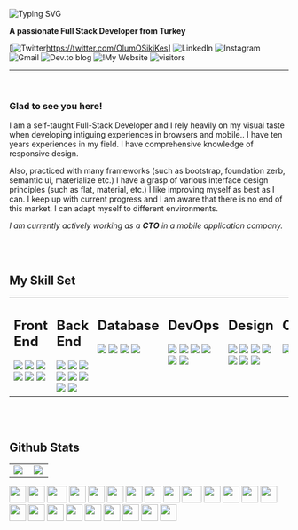 
![Typing SVG](https://readme-typing-svg.herokuapp.com?font=Fira+Code&pause=1000&color=F7249A&width=435&lines=Hello+%F0%9F%91%8B%F0%9F%8F%BB++I'm+Kaan+%C5%9Eahin)

**A passionate Full Stack Developer from Turkey**

[![Twitter](https://img.shields.io/badge/Twitter-%231DA1F2.svg?style=flat-square&logo=Twitter&logoColor=fd4390&color=black&)https://twitter.com/OlumOSikiKes]
![LinkedIn](https://img.shields.io/badge/linkedin-%230077B5.svg?style=flat-square&logo=linkedin&logoColor=fd4390&color=black&)
![Instagram](https://img.shields.io/badge/Instagram-%23E4405F.svg?style=flat-square&logo=Instagram&logoColor=fd4390&color=black&)
![Gmail](https://img.shields.io/badge/Gmail-D14836?style=flat-square&logo=gmail&logoColor=fd4390&color=black&)
![Dev.to blog](https://img.shields.io/badge/dev.to-0A0A0A?style=flat-square&logo=dev.to&logoColor=fd4390&color=black&)
![!My Website](https://img.shields.io/badge/website-000000?style=flat-square&logo=About.me&&logoColor=fd4390&color=black&)
![visitors](https://visitor-badge.glitch.me/badge?page_id=keepnox&left_color=black&right_color=purple)
<hr>
<br>

### **Glad to see you here!**

I am a self-taught Full-Stack Developer and I rely heavily on my visual taste when developing intiguing experiences in browsers and mobile.. I have ten years experiences in my field. I have comprehensive knowledge of responsive design. 

Also, practiced with many frameworks (such as bootstrap, foundation zerb, semantic ui, materialize etc.) I have a grasp of various interface design principles (such as flat, material, etc.) I like improving myself as best as I can. I keep up with current progress and I am aware that there is no end of this market.
I can adapt myself to different environments.

*I am currently actively working as a **CTO** in a mobile application company.*

<br />
<br />

## My Skill Set  
<table border="0">
    <tr >
        <td valign="top" width="16%">
        <h2> Front End </h2>
<img src="https://img.shields.io/badge/Vue.js-35495E?style=for-the-badge&logo=vuedotjs&logoColor=4FC08D&color=black">

<img src="https://img.shields.io/badge/javascript-%23323330.svg?style=for-the-badge&logo=javascript&logoColor=%23F7DF1E&color=black">

<img src="https://img.shields.io/badge/Pug-FFF?style=for-the-badge&logo=pug&logoColor=A86454&color=black">

<img src="https://img.shields.io/badge/SASS-hotpink.svg?style=for-the-badge&logo=SASS&logoColor=white&color=black">

<img src="https://img.shields.io/badge/Nuxt-002E3B?style=for-the-badge&logo=nuxtdotjs&&color=black">
<img src="https://img.shields.io/badge/React-20232A?style=for-the-badge&logo=react&logoColor=61DAFB&color=black">
        </td>
        <td valign="top" width="16%">
        <h2> Back End </h2>
            <img src="https://img.shields.io/badge/node.js-6DA55F?style=for-the-badge&logo=node.js&logoColor=white&color=black">
            <img src="https://img.shields.io/badge/Apollo%20GraphQL-311C87?&style=for-the-badge&logo=Apollo%20GraphQL&logoColor=white&color=black">
            <img src="https://img.shields.io/badge/Express.js-000000?style=for-the-badge&logo=express&logoColor=white&color=black">
            <img src="https://img.shields.io/badge/firebase-ffca28?style=for-the-badge&logo=firebase&&color=black">
            <img src="https://img.shields.io/badge/GraphQl-E10098?style=for-the-badge&logo=graphql&logoColor=white&color=black">
            <img src="https://img.shields.io/badge/Laravel-FF2D20?style=for-the-badge&logo=laravel&logoColor=white&color=black">
            <img src="https://img.shields.io/badge/PHP-777BB4?style=for-the-badge&logo=php&logoColor=white&color=black">
            <img src="https://img.shields.io/badge/R-276DC3?style=for-the-badge&logo=r&logoColor=white&color=black">
        </td>
        <td valign="top" width="16%">
        <h2> Database </h2>
            <img src="https://img.shields.io/badge/MongoDB-4EA94B?style=for-the-badge&logo=mongodb&logoColor=white&color=black">
            <img src="https://img.shields.io/badge/MySQL-005C84?style=for-the-badge&logo=mysql&logoColor=white&color=black">
            <img src="https://img.shields.io/badge/SQLite-07405E?style=for-the-badge&logo=sqlite&logoColor=white&color=black">
            <img src="https://img.shields.io/badge/PostgreSQL-316192?style=for-the-badge&logo=postgresql&logoColor=white&color=black">  
        </td>
        <td valign="top" width="16%">
            <h2> DevOps </h2>
            <img src="https://img.shields.io/badge/Amazon_AWS-FF9900?style=for-the-badge&logo=amazonaws&logoColor=white&color=black">
          <img src="https://img.shields.io/badge/Cloudflare-F38020?style=for-the-badge&logo=Cloudflare&logoColor=white&color=black">
          <img src="https://img.shields.io/badge/Digital_Ocean-0080FF?style=for-the-badge&logo=DigitalOcean&logoColor=white&color=black">
          <img src="https://img.shields.io/badge/Vercel-000000?style=for-the-badge&logo=vercel&logoColor=white">
          <img src="https://img.shields.io/badge/Docker-2CA5E0?style=for-the-badge&logo=docker&logoColor=white&color=black">
          <img src="https://img.shields.io/badge/Nginx-009639?style=for-the-badge&logo=nginx&logoColor=white&color=black">
        </td>
        <td valign="top" width="16%">
        <h2> Design </h2>
            <img src="https://img.shields.io/badge/Adobe%20Illustrator-FF9A00?style=for-the-badge&logo=adobe%20illustrator&logoColor=white&color=black">
            <img src="https://img.shields.io/badge/Adobe%20after%20affects-CF96FD?style=for-the-badge&logo=Adobe%20after%20effects&logoColor=393665&color=black">
            <img src="https://img.shields.io/badge/Adobe%20Photoshop-31A8FF?style=for-the-badge&logo=Adobe%20Photoshop&&color=black">
            <img src="https://img.shields.io/badge/Adobe%20XD-470137?style=for-the-badge&logo=Adobe%20XD&logoColor=&color=black">
            <img src="https://img.shields.io/badge/Canva-%2300C4CC.svg?&style=for-the-badge&logo=Canva&logoColor=white&color=black">
            <img src="https://img.shields.io/badge/Figma-F24E1E?style=for-the-badge&logo=figma&logoColor=white&color=black">
            <img src="https://img.shields.io/badge/Sketch-FFB387?style=for-the-badge&logo=sketch&&color=black">
        </td>
        <td valign="top" width="16%">
        <h2> Other </h2>
            <img src="https://img.shields.io/badge/Flutter-%2302569B.svg?style=for-the-badge&logo=Flutter&logoColor=white&color=black">
            <img src="https://img.shields.io/badge/Unity-100000?style=for-the-badge&logo=unity&logoColor=white&color=black">
            <img src="https://img.shields.io/badge/Ionic-3880FF?style=for-the-badge&logo=ionic&logoColor=white&color=black">
        </td>
    </tr>
</table>  

<br />
<br />

## Github Stats

<table>
    <tr >
        <td valign="top" width="50%">
            <img src="https://github-readme-stats.vercel.app/api?username=keepnox&theme=radical&show_icons=true&hide=issues,contribs&include_all_commits=true&count_private=true">
        </td>
        <td valign="top" width="46%">
            <img src="https://github-readme-stats.vercel.app/api/top-langs/?username=keepnox&theme=radical&layout=compact&card_width=445&langs_count=6">
        </td>
    </tr>
</table>

<div>
    <img src="https://cultofthepartyparrot.com/parrots/hd/githubparrot.gif" width="30" height="30"/>
    <img src="https://cultofthepartyparrot.com/flags/hd/indiaparrot.gif" width="30" height="30"/>
    <img src="https://cultofthepartyparrot.com/parrots/asyncparrot.gif" width="36" height="30"/>
    <img src="https://cultofthepartyparrot.com/parrots/hd/60fpsparrot.gif" width="30" height="30"/>
    <img src="https://cultofthepartyparrot.com/parrots/hd/jumpingparrot.gif" width="30" height="30"/>
    <img src="https://cultofthepartyparrot.com/parrots/hd/opensourceparrot.gif" width="30" height="30"/>
    <img src="https://cultofthepartyparrot.com/parrots/hd/dealwithitnowparrot.gif" width="30" height="30"/>
    <img src="https://cultofthepartyparrot.com/parrots/hd/hypnoparrotlight.gif" width="30" height="30"/>
    <img src="https://cultofthepartyparrot.com/parrots/databaseparrot.gif" width="30" height="30"/>
    <img src="https://cultofthepartyparrot.com/parrots/fixparrot.gif" width="36" height="30"/>
    <img src="https://cultofthepartyparrot.com/parrots/hd/laptop_parrot.gif" width="30" height="30"/>
    <img src="https://cultofthepartyparrot.com/parrots/hd/spinningparrot.gif" width="30" height="30"/>
    <img src="https://cultofthepartyparrot.com/parrots/hd/levitationparrot.gif" width="30" height="30"/>
    <img src="https://cultofthepartyparrot.com/parrots/hd/meldparrot.gif" width="30" height="30"/>
    <img src="https://cultofthepartyparrot.com/parrots/slomoparrot.gif" width="30" height="30"/>
    <img src="https://cultofthepartyparrot.com/parrots/hd/moonwalkingparrot.gif" width="30" height="30"/>
    <img src="https://cultofthepartyparrot.com/parrots/hd/stableparrot.gif" width="30" height="30"/>
    <img src="https://cultofthepartyparrot.com/parrots/hd/scienceparrot.gif" width="30" height="30"/>
    <img src="https://cultofthepartyparrot.com/parrots/hd/pirateparrot.gif" width="30" height="30"/>
    <img src="https://cultofthepartyparrot.com/parrots/hd/footballparrot.gif" width="30" height="30"/>
    <img src="https://cultofthepartyparrot.com/parrots/hd/illuminatiparrot.gif" width="30" height="30"/>
    <img src="https://cultofthepartyparrot.com/parrots/hd/hypnoparrotdark.gif" width="30" height="30"/>
    <img src="https://cultofthepartyparrot.com/parrots/hd/mustacheparrot.gif" width="30" height="30"/>
</div>





